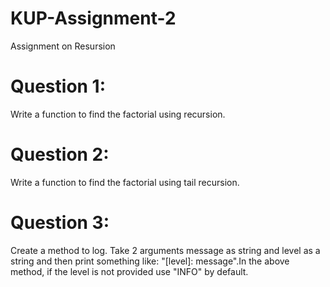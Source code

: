 # KUP-Assignment-2
Assignment on Resursion

# Question 1: 
Write a function to find the factorial using recursion.

# Question 2:
Write a function to find the factorial using tail recursion.

# Question 3:
Create a method to log. Take 2 arguments message as string and level as a string and then print something like: "[level]: message".In the above method, if the level is not provided use "INFO" by default. 
